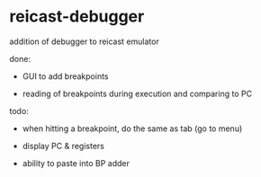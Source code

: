 # reicast-debugger
addition of debugger to reicast emulator

done:

* GUI to add breakpoints

* reading of breakpoints during execution and comparing to PC

todo:

* when hitting a breakpoint, do the same as tab (go to menu)

* display PC & registers

* ability to paste into BP adder